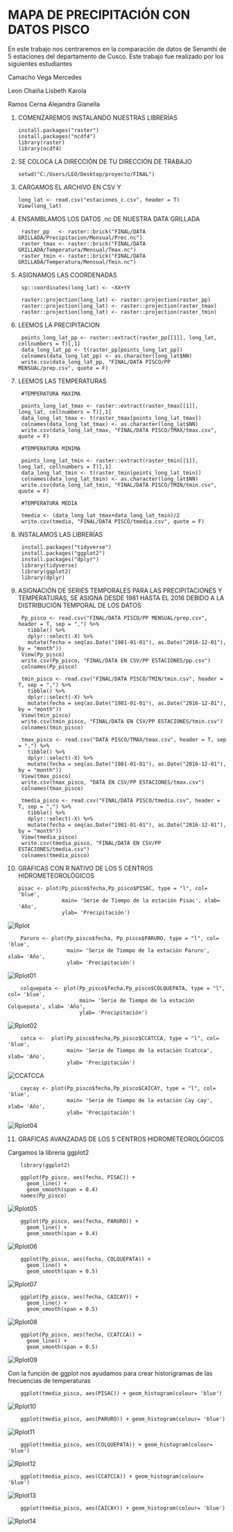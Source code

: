 # MAPA DE PRECIPITACIÓN CON DATOS PISCO
En este trabajo nos centraremos en la comparación de datos de Senamhi de 5 estaciones del departamento de Cusco. Este trabajo fue realizado por los siguientes estudiantes

Camacho Vega Mercedes

Leon Chaiña Lisbeth Karola

Ramos Cerna Alejandra Gianella

1. COMENZAREMOS INSTALANDO NUESTRAS LIBRERÍAS
  
       install.packages("raster")
       install.packages("ncdf4")
       library(raster)
       library(ncdf4)

2. SE COLOCA LA DIRECCIÓN DE TU DIRECCIÓN DE TRABAJO

       setwd("C:/Users/LEO/Desktop/proyecto/FINAL")
3. CARGAMOS EL ARCHIVO EN CSV Y 

       long_lat <- read.csv("estaciones_c.csv", header = T)
       View(long_lat)
4. ENSAMBLAMOS LOS DATOS .nc DE NUESTRA DATA GRILLADA

        raster_pp   <- raster::brick("FINAL/DATA GRILLADA/Precipitacion/Mensual/Prec.nc")
        raster_tmax <- raster::brick("FINAL/DATA GRILLADA/Temperatura/Mensual/Tmax.nc")
        raster_tmin <- raster::brick("FINAL/DATA GRILLADA/Temperatura/Mensual/Tmin.nc")

5. ASIGNAMOS LAS COORDENADAS

        sp::coordinates(long_lat) <- ~XX+YY

        raster::projection(long_lat) <- raster::projection(raster_pp)
        raster::projection(long_lat) <- raster::projection(raster_tmax)
        raster::projection(long_lat) <- raster::projection(raster_tmin)

6. LEEMOS LA PRECIPITACION

        points_long_lat_pp <- raster::extract(raster_pp[[1]], long_lat, cellnumbers = T)[,1]
        data_long_lat_pp <- t(raster_pp[points_long_lat_pp])
        colnames(data_long_lat_pp) <- as.character(long_lat$NN)
        write.csv(data_long_lat_pp, "FINAL/DATA PISCO/PP MENSUAL/prep.csv", quote = F)

7. LEEMOS LAS TEMPERATURAS

        #TEMPERATURA MAXIMA

        points_long_lat_tmax <- raster::extract(raster_tmax[[1]], long_lat, cellnumbers = T)[,1]
        data_long_lat_tmax <- t(raster_tmax[points_long_lat_tmax])
        colnames(data_long_lat_tmax) <- as.character(long_lat$NN)
        write.csv(data_long_lat_tmax, "FINAL/DATA PISCO/TMAX/tmax.csv", quote = F)

        #TEMPERATURA MINIMA

        points_long_lat_tmin <- raster::extract(raster_tmin[[1]], long_lat, cellnumbers = T)[,1]
        data_long_lat_tmin <- t(raster_tmin[points_long_lat_tmin])
        colnames(data_long_lat_tmin) <- as.character(long_lat$NN)
        write.csv(data_long_lat_tmin, "FINAL/DATA PISCO/TMIN/tmin.csv", quote = F)

        #TEMPERATURA MEDIA

        tmedia <- (data_long_lat_tmax+data_long_lat_tmin)/2
        write.csv(tmedia, "FINAL/DATA PISCO/tmedia.csv", quote = F)

8. INSTALAMOS LAS LIBRERÍAS

        install.packages("tidyverse")
        install.packages("ggplot2")
        install.packages("dplyr")
        library(tidyverse)
        library(ggplot2)
        library(dplyr)
        
9. ASIGNACIÓN DE SERIES TEMPORALES PARA LAS PRECIPITACIONES Y TEMPERATURAS, SE ASIGNA DESDE 1981 HASTA EL 2016 DEBIDO A LA DISTRIBUCIÓN TEMPORAL DE LOS DATOS

        Pp_pisco <- read.csv("FINAL/DATA PISCO/PP MENSUAL/prep.csv", header = T, sep = ",") %>%
          tibble() %>%
          dplyr::select(-X) %>%
          mutate(fecha = seq(as.Date("1981-01-01"), as.Date("2016-12-01"), by = "month"))
        View(Pp_pisco)
        write.csv(Pp_pisco, "FINAL/DATA EN CSV/PP ESTACIONES/pp.csv")
        colnames(Pp_pisco)

        tmin_pisco <- read.csv("FINAL/DATA PISCO/TMIN/tmin.csv", header = T, sep = ",") %>%
          tibble() %>%
          dplyr::select(-X) %>%
          mutate(fecha = seq(as.Date("1981-01-01"), as.Date("2016-12-01"), by = "month"))
        View(tmin_pisco)
        write.csv(tmin_pisco, "FINAL/DATA EN CSV/PP ESTACIONES/tmin.csv")
        colnames(tmin_pisco)

        tmax_pisco <- read.csv("DATA PISCO/TMAX/tmax.csv", header = T, sep = ",") %>%
          tibble() %>%
          dplyr::select(-X) %>%
          mutate(fecha = seq(as.Date("1981-01-01"), as.Date("2016-12-01"), by = "month"))
        View(tmax_pisco)
        write.csv(tmax_pisco, "DATA EN CSV/PP ESTACIONES/tmax.csv")
        colnames(tmax_pisco)

        tmedia_pisco <- read.csv("FINAL/DATA PISCO/tmedia.csv", header = T, sep = ",") %>%
          tibble() %>%
          dplyr::select(-X) %>%
          mutate(fecha = seq(as.Date("1981-01-01"), as.Date("2016-12-01"), by = "month"))
        View(tmedia_pisco)
        write.csv(tmedia_pisco, "FINAL/DATA EN CSV/PP ESTACIONES/tmedia.csv")
        colnames(tmedia_pisco)
        
10. GRAFICAS CON R NATIVO DE LOS 5 CENTROS HIDROMETEOROLÓGICOS

        pisac <- plot(Pp_pisco$fecha,Pp_pisco$PISAC, type = "l", col= 'blue',
                      main= 'Serie de Tiempo de la estación Pisac', xlab= 'Año',
                      ylab= 'Precipitación')
![Rplot](https://user-images.githubusercontent.com/77855207/107093083-a8570380-67d2-11eb-9b43-c75ceefe0bc4.png)

        Paruro <- plot(Pp_pisco$fecha, Pp_pisco$PARURO, type = "l", col= 'blue',
                       main= 'Serie de Tiempo de la estación Paruro', xlab= 'Año',
                       ylab= 'Precipitación')
![Rplot01](https://user-images.githubusercontent.com/77855207/107093144-c0c71e00-67d2-11eb-897d-ca071962eafc.png)

        colquepata <- plot(Pp_pisco$fecha,Pp_pisco$COLQUEPATA, type = "l", col= 'blue',
                           main= 'Serie de Tiempo de la estación Colquepata', xlab= 'Año',
                           ylab= 'Precipitación')
![Rplot02](https://user-images.githubusercontent.com/77855207/107093489-51056300-67d3-11eb-8c33-90ee9f0eb9eb.png)

        catca <-  plot(Pp_pisco$fecha,Pp_pisco$CCATCCA, type = "l", col= 'blue',
                       main= 'Serie de Tiempo de la estación Ccatcca', xlab= 'Año',
                       ylab= 'Precipitación')
![CCATCCA](https://user-images.githubusercontent.com/77855207/107093233-e6542780-67d2-11eb-9fcb-f64554447656.png)

        caycay <- plot(Pp_pisco$fecha,Pp_pisco$CAICAY, type = "l", col= 'blue',
                       main= 'Serie de Tiempo de la estación Cay cay', xlab= 'Año',
                       ylab= 'Precipitación')
![Rplot04](https://user-images.githubusercontent.com/77855207/107093550-6da19b00-67d3-11eb-9dfe-f3ec9e07cffa.png)

11. GRAFICAS AVANZADAS DE LOS 5 CENTROS HIDROMETEOROLÓGICOS


Cargamos la librería ggplot2

        library(ggplot2)

        ggplot(Pp_pisco, aes(fecha, PISAC)) +
          geom_line() +
          geom_smooth(span = 0.4)
        names(Pp_pisco)
![Rplot05](https://user-images.githubusercontent.com/77855207/107094339-d6d5de00-67d4-11eb-8849-e7f59002a840.png)

        ggplot(Pp_pisco, aes(fecha, PARURO)) +
          geom_line() +
          geom_smooth(span = 0.4)
![Rplot06](https://user-images.githubusercontent.com/77855207/107094024-50210100-67d4-11eb-8b10-859c956ba309.png)

        ggplot(Pp_pisco, aes(fecha, COLQUEPATA)) +
          geom_line() +
          geom_smooth(span = 0.5)
![Rplot07](https://user-images.githubusercontent.com/77855207/107094095-6dee6600-67d4-11eb-8b0c-9e0b5790c19f.png)
 
        ggplot(Pp_pisco, aes(fecha, CAICAY)) +
          geom_line() +
          geom_smooth(span = 0.5)
![Rplot08](https://user-images.githubusercontent.com/77855207/107094138-852d5380-67d4-11eb-89e2-bbb0c74596cb.png)

        ggplot(Pp_pisco, aes(fecha, CCATCCA)) +
          geom_line() +
          geom_smooth(span = 0.5)
![Rplot09](https://user-images.githubusercontent.com/77855207/107094197-9bd3aa80-67d4-11eb-952c-2cd1d1abacd3.png)

Con la función de ggplot nos ayudamos para crear historigramas de las frecuencias de temperaturas

        ggplot(tmedia_pisco, aes(PISAC)) + geom_histogram(colour= 'blue')
![Rplot10](https://user-images.githubusercontent.com/77855207/107097515-1bfd0e80-67db-11eb-9300-da919f603126.png)
 
        ggplot(tmedia_pisco, aes(PARURO)) + geom_histogram(colour= 'blue')
![Rplot11](https://user-images.githubusercontent.com/77855207/107097749-a3e31880-67db-11eb-9f61-bcdcf6b24527.png)

        ggplot(tmedia_pisco, aes(COLQUEPATA)) + geom_histogram(colour= 'blue')
![Rplot12](https://user-images.githubusercontent.com/77855207/107097878-f8869380-67db-11eb-97d3-966c5ad768c3.png)
       
        ggplot(tmedia_pisco, aes(CCATCCA)) + geom_histogram(colour= 'blue')      
![Rplot13](https://user-images.githubusercontent.com/77855207/107097931-0e945400-67dc-11eb-81ab-5c9e0f9f5971.png)

        ggplot(tmedia_pisco, aes(CAICAY)) + geom_histogram(colour= 'blue')
![Rplot14](https://user-images.githubusercontent.com/77855207/107097978-2075f700-67dc-11eb-8358-9ad045d7da28.png)



